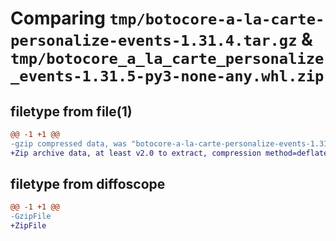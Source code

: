 # Comparing `tmp/botocore-a-la-carte-personalize-events-1.31.4.tar.gz` & `tmp/botocore_a_la_carte_personalize_events-1.31.5-py3-none-any.whl.zip`

## filetype from file(1)

```diff
@@ -1 +1 @@
-gzip compressed data, was "botocore-a-la-carte-personalize-events-1.31.4.tar", last modified: Tue Jul 18 01:55:25 2023, max compression
+Zip archive data, at least v2.0 to extract, compression method=deflate
```

## filetype from diffoscope

```diff
@@ -1 +1 @@
-GzipFile
+ZipFile
```

